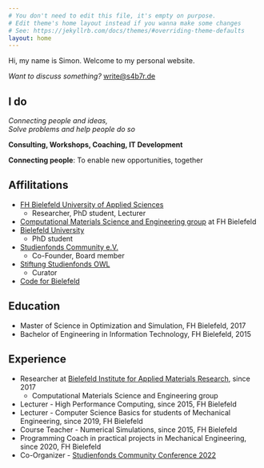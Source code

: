 ```yaml
---
# You don't need to edit this file, it's empty on purpose.
# Edit theme's home layout instead if you wanna make some changes
# See: https://jekyllrb.com/docs/themes/#overriding-theme-defaults
layout: home
---
```


Hi, my name is Simon. Welcome to my personal website.

*Want to discuss something?* [write@s4b7r.de](mailto:write@s4b7r.de)

## I do

*Connecting people and ideas,* <br>
*Solve problems and help people do so*

**Consulting, Workshops, Coaching, IT Development**

**Connecting people**: To enable new opportunities, together

## Affilitations

- [FH Bielefeld University of Applied Sciences](https://www.fh-bielefeld.de/)
    - Researcher, PhD student, Lecturer
- [Computational Materials Science and Engineering group](https://www.fh-bielefeld.de/ium/forschung/arbeitsgruppen/computational-materials-science-and-engineering) at FH Bielefeld
- [Bielefeld University](https://www.uni-bielefeld.de/)
    - PhD student
- [Studienfonds Community e.V.](https://studienfondscommunity.de/)
    - Co-Founder, Board member
- [Stiftung Studienfonds OWL](https://www.studienfonds-owl.de/)
    - Curator
- [Code for Bielefeld](https://codefor.de/bielefeld/)

## Education

- Master of Science in Optimization and Simulation, FH Bielefeld, 2017
- Bachelor of Engineering in Information Technology, FH Bielefeld, 2015

## Experience

- Researcher at [Bielefeld Institute for Applied Materials Research](https://www.fh-bielefeld.de/bifam), since 2017
    - Computational Materials Science and Engineering group
- Lecturer - High Performance Computing, since 2015, FH Bielefeld
- Lecturer - Computer Science Basics for students of Mechanical Engineering, since 2019, FH Bielefeld
- Course Teacher - Numerical Simulations, since 2015, FH Bielefeld
- Programming Coach in practical projects in Mechanical Engineering, since 2020, FH Bielefeld
- Co-Organizer - [Studienfonds Community Conference 2022](https://studienfondscommunity.de/kick-off-gelungen-die-studienfonds-community-conference-2022/)
